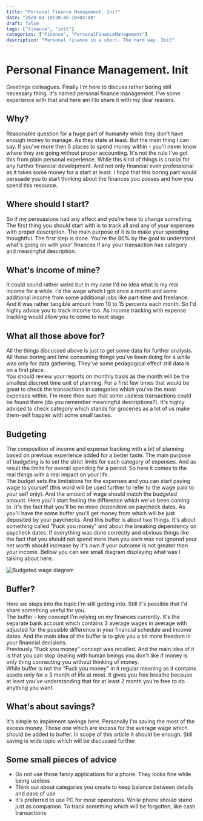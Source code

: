 ```yaml
---
title: "Personal Finance Management. Init"
date: "2024-04-10T20:46:10+03:00"
draft: false
tags: ["finance", "init"]
categories: ["Finance", "PersonalFinanceManagement"]
description: "Personal finance in a short. The hard way. Init"
---
```


# Personal Finance Management. Init

Greetings colleagues. Finally I'm here to discuss rather boring still necessary
thing. It's named personal finance management. I've some experience with that and
here am I to share it with my dear readers.

## Why?

Reasonable question for a huge part of humanity while they don't have enough money
to manage. As they state at least.
But the main thing I can say. If you've more
then 5 places to spend money within - you'll never know where they are going without
proper accounting.
It's not the rule I've got this from plain personal experience.
While this kind of things is crucial for any further financial development.
And not only financial even professional as it takes some money for a start at least.
I hope that this boring part would persuade you to start thinking about the finances
you posses and how you spend this resource.

## Where should I start?

So if my persuasions had any effect and you're here to change something. The first
thing you should start with is to track all and any of your expenses with proper
description. The main purpose of it is to make your spending thoughtful.
The first step is done. You're the 80% by the goal to understand what's going
on with your' finances if any your transaction has category and meaningful
description.

## What's income of mine?

It could sound rather weird but in my case I'd no idea what is my real income
for a while. I'd the wage which I got once a month and some additional income
from some additional jobs like part-time and freelance. And it was rather tangible
amount from 10 to 15 percents each month. So I'd highly advice you to track income
too. As income tracking with expense tracking would allow you to come to next stage.

## What all those above for?

All the things discussed above is just to get some data for further analysis.
All those boring and time consuming things you've been doing for a while was only
for data gathering. They've some pedagogical effect still data is on a first
place.  
You should review your reports on monthly basis as the month will be the smallest
discreet time unit of planning.
For a first few times that would be great to check the transactions in categories
which you've the most expenses within. I'm more then sure that some useless
transactions could be found there (do you remember meaningful descriptions?).
It's highly advised to check category which stands for groceries as a lot of us
make them-self happier with some small tasties.

## Budgeting

The composition of income and expense tracking with a bit of planning based on
previous experience added for a better taste.
The main purpose of budgeting is to set the strict limits for each category of
expenses. And as result the limits for overall spending for a period.
So here it comes to the real things with a real impact on your life.  
The budget sets the limitations for the expenses and you can start paying wage
to yourself (this word will be used further to refer to the wage paid to your self
only).
And the amount of wage should match the budgeted amount.
Here you'll start feeling the difference which we've been coming to.
It's the fact that you'll be no more dependent on paycheck dates. As you'll
have the some buffer you'll get money from which will be just deposited by your
paychecks.
And this buffer is about two things. It's about something called "Fuck you money"
and about the breaking dependency on paycheck dates.
If everything was done correctly and obvious things like the fact that you should
not spend more then you earn was not ignored your net worth should increase by it's
own if your outcome is not greater then your income.
Bellow you can see small diagram displaying what was I talking about here.

![Budgeted wage diagram](/post/financial/personal-finance-management/budgeted-wage.png)

## Buffer?

Here we steps into the topic I'm still getting into. Still it's possible that I'd
share something useful for you.  
The buffer - key concept I'm relying on my finances currently. It's the separate
bank account which contains 3 average wages in average with adjusted for the possible
difference in your financial schedule and income dates.
And the main idea of the buffer is to give you a bit more freedom in your financial
decisions.  
Previously "Fuck you money" concept was recalled. And the main idea of it is that
you can stop dealing with human beings you don't like if money is only thing
connecting you without thinking of money.  
While buffer is not the "Fuck you money" in it regular meaning as it contains
assets only for a 3 month of life at most. It gives you free breathe because
at least you've understanding that for at least 2 month you're free to do anything
you want.

## What's about savings?

It's simple to implement savings here. Personally I'm saving the most of the excess
money. Those one which are excess for the average wage which should be added to buffer.
In scope of this article it should be enough. Still saving is wide topic which will
be discussed further

## Some small pieces of advice

- Do not use those fancy applications for a phone. They looks fine while being useless
- Think out about categories you create to keep balance between details and ease of use
- It's preferred to use PC for most operations. While phone should stand just as
  companion. To track something which will be forgotten, like cash transactions
